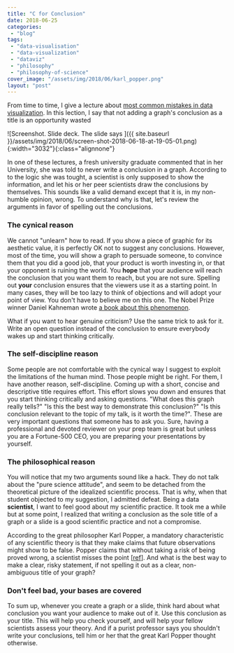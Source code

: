 ```yaml
---
title: "C for Conclusion"
date: 2018-06-25
categories: 
 - "blog"
tags: 
 - "data-visualisation"
 - "data-visualization"
 - "dataviz"
 - "philosophy"
 - "philosophy-of-science"
cover_image: "/assets/img/2018/06/karl_popper.png"
layout: "post"
---
```


From time to time, I give a lecture about [most common mistakes in data visualization](https://gorelik.net/2018/03/21/three-most-common-mistakes-in-data-visualization-%E2%80%A8and-how-to-avoid-them-now-the-slides/). In this lection, I say that not adding a graph's conclusion as a title is an opportunity wasted

![Screenshot. Slide deck. The slide says ]({{ site.baseurl }}/assets/img/2018/06/screen-shot-2018-06-18-at-19-05-01.png){:width="3032"}{:class="alignnone"}

In one of these lectures, a fresh university graduate commented that in her University, she was told to never write a conclusion in a graph. According to to the logic she was tought, a scientist is only supposed to show the information, and let his or her peer scientists draw the conclusions by themselves. This sounds like a valid demand except that it is, in my non-humble opinion, wrong. To understand why is that, let's review the arguments in favor of spelling out the conclusions.

### The cynical reason

We cannot "unlearn" how to read. If you show a piece of graphic for its aesthetic value, it is perfectly OK not to suggest any conclusions. However, most of the time, you will show a graph to persuade someone, to convince them that you did a good job, that your product is worth investing in, or that your opponent is ruining the world. You **hope** that your audience will reach the conclusion that you want them to reach, but you are not sure. Spelling out **your** conclusion ensures that the viewers use it as a starting point. In many cases, they will be too lazy to think of objections and will adopt your point of view. You don't have to believe me on this one. The Nobel Prize winner Daniel Kahneman wrote [a book about this phenomenon](https://en.wikipedia.org/wiki/Thinking,_Fast_and_Slow).

What if you want to hear genuine criticism? Use the same trick to ask for it. Write an open question instead of the conclusion to ensure everybody wakes up and start thinking critically.

### The self-discipline reason

Some people are not comfortable with the cynical way I suggest to exploit the limitations of the human mind. Those people might be right. For them, I have another reason, self-discipline. Coming up with a short, concise and descriptive title requires effort. This effort slows you down and ensures that you start thinking critically and asking questions. "What does this graph really tells?" "Is this the best way to demonstrate this conclusion?" "Is this conclusion relevant to the topic of my talk, is it worth the time?". These are very important questions that someone has to ask you. Sure, having a professional and devoted reviewer on your prep team is great but unless you are a Fortune-500 CEO, you are preparing your presentations by yourself.

### The philosophical reason

You will notice that my two arguments sound like a hack. They do not talk about the "pure science attitude", and seem to be detached from the theoretical picture of the idealized scientific process. That is why, when that student objected to my suggestion, I admitted defeat. Being a data **scientist**, I want to feel good about my scientific practice. It took me a while but at some point, I realized that writing a conclusion as the sole title of a graph or a slide is a good scientific practice and not a compromise.

According to the great philosopher Karl Popper, a mandatory characteristic of any scientific theory is that they make claims that future observations might show to be false. Popper claims that without taking a risk of being proved wrong,  a scientist misses the point  [[ref](http://www.iep.utm.edu/pop-sci/)]. And what is the best way to make a clear, risky statement, if not spelling it out as a clear, non-ambiguous title of your graph?

### Don't feel bad, your bases are covered

To sum up, whenever you create a graph or a slide, think hard about what conclusion you want your audience to make out of it. Use this conclusion as your title. This will help you check yourself, and will help your fellow scientists assess your theory. And if a purist professor says you shouldn't write your conclusions, tell him or her that the great Karl Popper thought otherwise.

 
